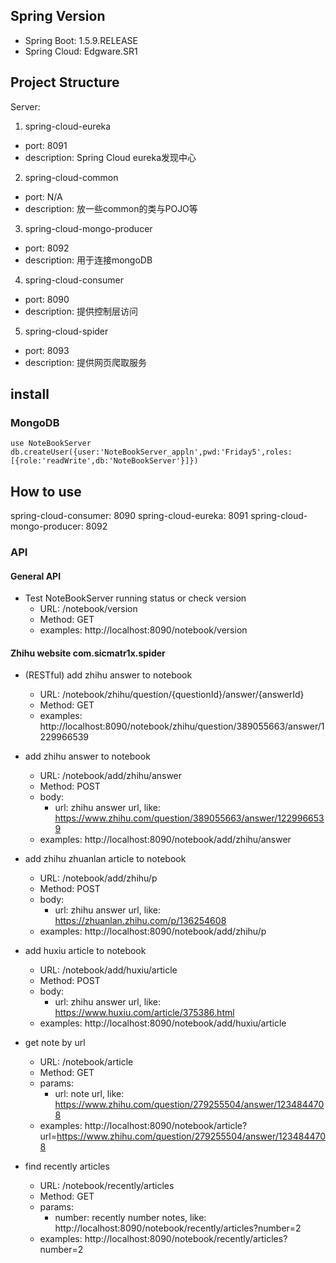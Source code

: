 
## Spring Version

- Spring Boot: 1.5.9.RELEASE
- Spring Cloud: Edgware.SR1

## Project Structure

Server:
1. spring-cloud-eureka
  - port: 8091
  - description: Spring Cloud eureka发现中心
2. spring-cloud-common
  - port: N/A
  - description: 放一些common的类与POJO等
3. spring-cloud-mongo-producer
  - port: 8092
  - description: 用于连接mongoDB
4. spring-cloud-consumer
  - port: 8090
  - description: 提供控制层访问
5. spring-cloud-spider
  - port: 8093
  - description: 提供网页爬取服务


## install

### MongoDB

```
use NoteBookServer
db.createUser({user:'NoteBookServer_appln',pwd:'Friday5',roles:[{role:'readWrite',db:'NoteBookServer'}]})
```

## How to use

spring-cloud-consumer: 8090
spring-cloud-eureka: 8091
spring-cloud-mongo-producer: 8092

### API

#### General API

- Test NoteBookServer running status or check version
  - URL: /notebook/version
  - Method: GET
  - examples: http://localhost:8090/notebook/version


#### Zhihu website com.sicmatr1x.spider

- (RESTful) add zhihu answer to notebook
  - URL: /notebook/zhihu/question/{questionId}/answer/{answerId}
  - Method: GET
  - examples: http://localhost:8090/notebook/zhihu/question/389055663/answer/1229966539

- add zhihu answer to notebook
  - URL: /notebook/add/zhihu/answer
  - Method: POST
  - body:
    - url: zhihu answer url, like: https://www.zhihu.com/question/389055663/answer/1229966539
  - examples: http://localhost:8090/notebook/add/zhihu/answer
  
- add zhihu zhuanlan article to notebook
  - URL: /notebook/add/zhihu/p
  - Method: POST
  - body:
    - url: zhihu answer url, like: https://zhuanlan.zhihu.com/p/136254608
  - examples: http://localhost:8090/notebook/add/zhihu/p
  
- add huxiu article to notebook
  - URL: /notebook/add/huxiu/article
  - Method: POST
  - body:
    - url: zhihu answer url, like: https://www.huxiu.com/article/375386.html
  - examples: http://localhost:8090/notebook/add/huxiu/article
  
- get note by url
  - URL: /notebook/article
  - Method: GET
  - params:
    - url: note url, like: https://www.zhihu.com/question/279255504/answer/1234844708
  - examples: http://localhost:8090/notebook/article?url=https://www.zhihu.com/question/279255504/answer/1234844708
  
- find recently articles
  - URL: /notebook/recently/articles
  - Method: GET
  - params:
    - number: recently number notes, like: http://localhost:8090/notebook/recently/articles?number=2
  - examples: http://localhost:8090/notebook/recently/articles?number=2
 